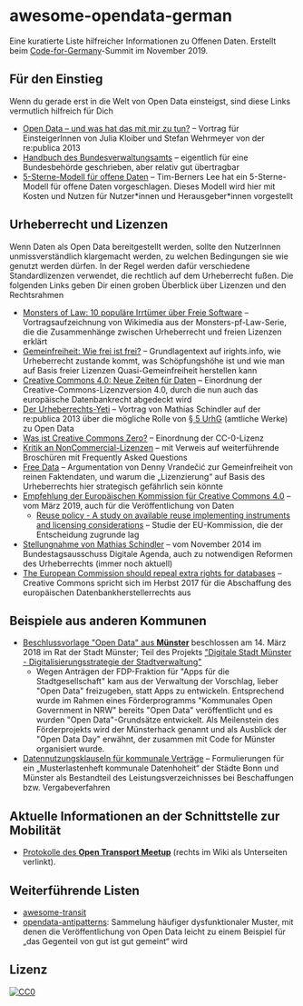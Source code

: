 # awesome-opendata-german
Eine kuratierte Liste hilfreicher Informationen zu Offenen Daten. Erstellt beim [Code-for-Germany](https://codefor.de)-Summit im November 2019.

## Für den Einstieg

Wenn du gerade erst in die Welt von Open Data einsteigst, sind diese Links vermutlich hilfreich für Dich

* [Open Data – und was hat das mit mir zu tun?](https://www.youtube.com/watch?v=QBSNr6UXIJg) – Vortrag für EinsteigerInnen von Julia Kloiber und Stefan Wehrmeyer von der re:publica 2013
* [Handbuch des Bundesverwaltungsamts](https://www.bva.bund.de/DE/Services/Behoerden/Beratung/Beratungszentrum/Methoden/_documents/stda_open_data.html) – eigentlich für eine Bundesbehörde geschrieben, aber relativ gut übertragbar
* [5-Sterne-Modell für offene Daten](https://5stardata.info/de) – Tim-Berners Lee hat ein 5-Sterne-Modell für offene Daten vorgeschlagen. Dieses Modell wird hier mit Kosten und Nutzen für Nutzer\*innen und Herausgeber\*innen vorgestellt

## Urheberrecht und Lizenzen

Wenn Daten als Open Data bereitgestellt werden, sollte den NutzerInnen unmissverständlich klargemacht werden, zu welchen Bedingungen sie wie genutzt werden dürfen. In der Regel werden dafür verschiedene Standardlizenzen verwendet, die rechtlich auf dem Urheberrecht fußen. Die folgenden Links geben Dir einen groben Überblick über Lizenzen und den Rechtsrahmen

* [Monsters of Law: 10 populäre Irrtümer über Freie Software](https://www.youtube.com/watch?v=M1Ut92SaWk8) – Vortragsaufzeichnung von Wikimedia aus der Monsters-pf-Law-Serie, die die Zusammenhänge zwischen Urheberrecht und freien Lizenzen erklärt
* [Gemeinfreiheit: Wie frei ist frei?](https://irights.info/artikel/gemeinfreiheit-wie-frei-ist-frei/29619) – Grundlagentext auf irights.info, wie Urheberrecht zustande kommt, was Schöpfungshöhe ist und wie man auf Basis freier Lizenzen Quasi-Gemeinfreiheit herstellen kann
* [Creative Commons 4.0: Neue Zeiten für Daten](https://irights.info/artikel/john-weitzmann-freie-lizenzen-neue-zeiten-fur-daten/20676) – Einordnung der Creative-Commons-Lizenzversion 4.0, durch die nun auch das europäische Datenbankrecht abgedeckt wird
* [Der Urheberrechts-Yeti](https://www.youtube.com/watch?v=yVnDp6zKGpk) – Vortrag von Mathias Schindler auf der re:publica 2013 über die mögliche Rolle von [§ 5 UrhG](https://www.gesetze-im-internet.de/urhg/__5.html) (amtliche Werke) zu Open Data
* [Was ist Creative Commons Zero?](https://irights.info/artikel/was-ist-cc0/28750) – Einordnung der CC-0-Lizenz
* [Kritik an NonCommercial-Lizenzen](https://irights.info/artikel/oer-creative-commons-noncommercial/28879) – mit Verweis auf weiterführende Broschüren mit Frequently Asked Questions
* [Free Data](http://simia.net/wiki/Free_data) – Argumentation von Denny Vrandečić zur Gemeinfreiheit von reinen Faktendaten, und warum die „Lizenzierung“ auf Basis des Urheberrechts hier strategisch gefährlich sein könnte
* [Empfehlung der Europäischen Kommission für Creative Commons 4.0](https://digital-strategy.ec.europa.eu/en/news/rules-reuse-commission-information) – vom März 2019, auch für die Veröffentlichung von Daten
  * [Reuse policy - A study on available reuse implementing instruments and licensing considerations](https://op.europa.eu/en/publication-detail/-/publication/971c48e2-51e3-11e9-a8ed-01aa75ed71a1) – Studie der EU-Kommission, die der Entscheidung zugrunde lag
* [Stellungnahme von Mathias Schindler](https://www.bundestag.de/resource/blob/338566/b05a12fb8dbfbab56423bc0c9c3a75d8/stellungnahme_schindler-data.pdf) – vom November 2014 im Bundestagsausschuss Digitale Agenda, auch zu notwendigen Reformen des Urheberrechts (immer noch aktuell)
* [The European Commission should repeal extra rights for databases](https://creativecommons.org/2017/08/30/european-commission-repeal-extra-rights-databases/) – Creative Commons spricht sich im Herbst 2017 für die Abschaffung des europäischen Datenbankherstellerrechts aus


## Beispiele aus anderen Kommunen

- [Beschlussvorlage "Open Data" aus **Münster**](https://www.stadt-muenster.de/sessionnet/sessionnetbi/getfile.php?id=418200&type=do) beschlossen am 14. März 2018 im Rat der Stadt Münster; Teil des Projekts ["Digitale Stadt Münster - Digitalisierungsstrategie der Stadtverwaltung"](https://www.stadt-muenster.de/sessionnet/sessionnetbi/vo0050.php?__kvonr=2004042826&voselect=10896)
  - Wegen Anträgen der FDP-Fraktion für "Apps für die Stadtgesellschaft" kam aus der Verwaltung der Vorschlag, lieber "Open Data" freizugeben, statt Apps zu entwickeln. Entsprechend wurde im Rahmen eines Förderprogramms "Kommunales Open Government in NRW" bereits "Open Data" veröffentlicht und es wurden "Open Data"-Grundsätze entwickelt. Als Meilenstein des Förderprojekts wird der Münsterhack genannt und als Ausblick der "Open Data Day" erwähnt, der zusammen mit Code for Münster organisiert wurde.
- [Datennutzungsklauseln für kommunale Verträge](https://github.com/od-ms/datennutzungsklauseln-muster) – Formulierungen für ein „Musterlastenheft kommunale Datenhoheit“ der Städte Bonn und Münster als Bestandteil des Leistungsverzeichnisses bei Beschaffungen bzw. Vergabeverfahren
  
 ## Aktuelle Informationen an der Schnittstelle zur Mobilität
 - [Protokolle des **Open Transport Meetup**](https://github.com/transportkollektiv/meetup/wiki) (rechts im Wiki als Unterseiten verlinkt).

## Weiterführende Listen

* [awesome-transit](https://github.com/CUTR-at-USF/awesome-transit)
* [opendata-antipatterns](https://github.com/transportkollektiv/opendata-antipatterns): Sammelung häufiger dysfunktionaler Muster, mit denen die Veröffentlichung von Open Data leicht zu einem Beispiel für „das Gegenteil von gut ist gut gemeint“ wird

## Lizenz

[![CC0](http://mirrors.creativecommons.org/presskit/buttons/88x31/svg/cc-zero.svg)](https://creativecommons.org/publicdomain/zero/1.0/)
